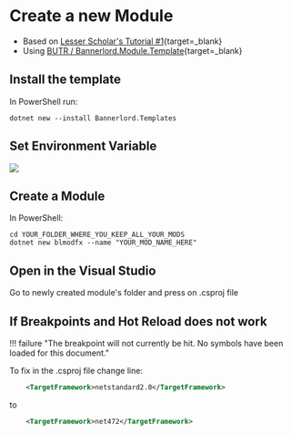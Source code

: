 # Create a new Module

* Based on [Lesser Scholar's Tutorial #1](https://youtu.be/gb3YA-1ml7E?t=736){target=_blank}
* Using [BUTR / Bannerlord.Module.Template](https://github.com/BUTR/Bannerlord.Module.Template){target=_blank}

## Install the template

In PowerShell run:

    dotnet new --install Bannerlord.Templates


## Set Environment Variable

![](/pics/OrsHtAd.png)


## Create a Module

In PowerShell:

    cd YOUR_FOLDER_WHERE_YOU_KEEP_ALL_YOUR_MODS
    dotnet new blmodfx --name "YOUR_MOD_NAME_HERE"

## Open in the Visual Studio

Go to newly created module's folder and press on .csproj file



## If Breakpoints and Hot Reload does not work

!!! failure "The breakpoint will not currently be hit. No symbols have been loaded for this document."

To fix in the .csproj file change line:

``` xml
    <TargetFramework>netstandard2.0</TargetFramework>
```

to

``` xml
    <TargetFramework>net472</TargetFramework>
```
